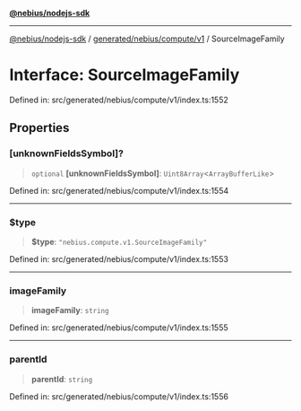 [**@nebius/nodejs-sdk**](../../../../../README.md)

***

[@nebius/nodejs-sdk](../../../../../README.md) / [generated/nebius/compute/v1](../README.md) / SourceImageFamily

# Interface: SourceImageFamily

Defined in: src/generated/nebius/compute/v1/index.ts:1552

## Properties

### \[unknownFieldsSymbol\]?

> `optional` **\[unknownFieldsSymbol\]**: `Uint8Array`\<`ArrayBufferLike`\>

Defined in: src/generated/nebius/compute/v1/index.ts:1554

***

### $type

> **$type**: `"nebius.compute.v1.SourceImageFamily"`

Defined in: src/generated/nebius/compute/v1/index.ts:1553

***

### imageFamily

> **imageFamily**: `string`

Defined in: src/generated/nebius/compute/v1/index.ts:1555

***

### parentId

> **parentId**: `string`

Defined in: src/generated/nebius/compute/v1/index.ts:1556

